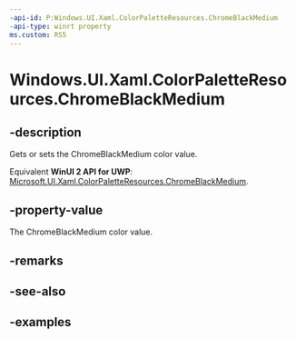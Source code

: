 ```yaml
---
-api-id: P:Windows.UI.Xaml.ColorPaletteResources.ChromeBlackMedium
-api-type: winrt property
ms.custom: RS5
---
```


<!-- Property syntax.
public IReference<Color> ChromeBlackMedium { get;  set; }
-->

# Windows.UI.Xaml.ColorPaletteResources.ChromeBlackMedium

## -description

Gets or sets the ChromeBlackMedium color value.

Equivalent **WinUI 2 API for UWP**: [Microsoft.UI.Xaml.ColorPaletteResources.ChromeBlackMedium](/windows/winui/api/microsoft.ui.xaml.colorpaletteresources.chromeblackmedium).

## -property-value

The ChromeBlackMedium color value.

## -remarks

## -see-also

## -examples

